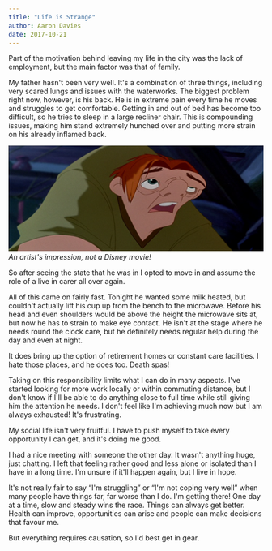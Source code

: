 ```yaml
---
title: "Life is Strange"
author: Aaron Davies
date: 2017-10-21
---
```


Part of the motivation behind leaving my life in the city was the lack of employment, but the main factor was that of family.

My father hasn't been very well. It's a combination of three things, including very scared lungs and issues with the waterworks. The biggest problem right now, however, is his back. He is in extreme pain every time he moves and struggles to get comfortable. Getting in and out of bed has become too difficult, so he tries to sleep in a large recliner chair. This is compounding issues, making him stand extremely hunched over and putting more strain on his already inflamed back.

[![An artist's impression, not a Disney movie!](/media/images/blog/hunchback.png)](/media/images/blog/hunchback.png)
_An artist's impression, not a Disney movie!_

So after seeing the state that he was in I opted to move in and assume the role of a live in carer all over again.

All of this came on fairly fast. Tonight he wanted some milk heated, but couldn't actually lift his cup up from the bench to the microwave. Before his head and even shoulders would be above the height the microwave sits at, but now he has to strain to make eye contact. He isn't at the stage where he needs round the clock care, but he definitely needs regular help during the day and even at night.

It does bring up the option of retirement homes or constant care facilities. I hate those places, and he does too. Death spas!

Taking on this responsibility limits what I can do in many aspects. I've started looking for more work locally or within commuting distance, but I don't know if I'll be able to do anything close to full time while still giving him the attention he needs. I don't feel like I'm achieving much now but I am always exhausted! It's frustrating.

My social life isn't very fruitful. I have to push myself to take every opportunity I can get, and it's doing me good.

I had a nice meeting with someone the other day. It wasn't anything huge, just chatting. I left that feeling rather good and less alone or isolated than I have in a long time. I'm unsure if it'll happen again, but I live in hope.

It's not really fair to say “I'm struggling” or “I'm not coping very well” when many people have things far, far worse than I do. I'm getting there! One day at a time, slow and steady wins the race. Things can always get better. Health can improve, opportunities can arise and people can make decisions that favour me.

But everything requires causation, so I'd best get in gear.
